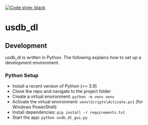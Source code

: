 [![Code style: black](https://img.shields.io/badge/code%20style-black-000000.svg)](https://github.com/psf/black)

# usdb_dl

## Development
usdb_dl is written in Python.
The following explains how to set up a development environment.

### Python Setup
- Install a recent version of Python (>= 3.9)
- Clone the repo and navigate to the project folder
- Create a virtual environment: `python -m venv venv`
- Activate the virtual environment: `venv\Scripts\Activate.ps1` (for Windows PowerShell)
- Install dependencies: `pip install -r requirements.txt`
- Start the app: `python usdb_dl_gui.py`
